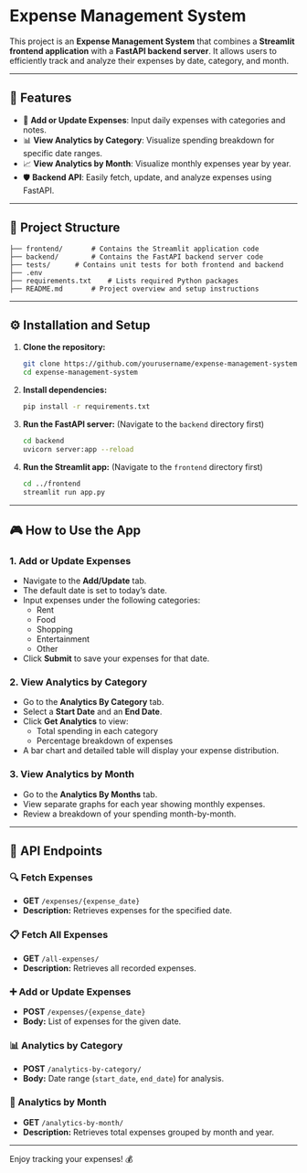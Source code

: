# Expense Management System

This project is an **Expense Management System** that combines a **Streamlit frontend application** with a **FastAPI backend server**. It allows users to efficiently track and analyze their expenses by date, category, and month.

---

## 🚀 Features

- 📅 **Add or Update Expenses**: Input daily expenses with categories and notes.
- 📊 **View Analytics by Category**: Visualize spending breakdown for specific date ranges.
- 📈 **View Analytics by Month**: Visualize monthly expenses year by year.
- 🛡️ **Backend API**: Easily fetch, update, and analyze expenses using FastAPI.

---

## 📂 Project Structure

```
├── frontend/		# Contains the Streamlit application code
├── backend/		# Contains the FastAPI backend server code
├── tests/		# Contains unit tests for both frontend and backend
├── .env
├── requirements.txt	# Lists required Python packages
├── README.md		# Project overview and setup instructions
```

---

## ⚙️ Installation and Setup

1. **Clone the repository:**
   ```bash
   git clone https://github.com/yourusername/expense-management-system.git
   cd expense-management-system
   ```

2. **Install dependencies:**
   ```bash
   pip install -r requirements.txt
   ```

3. **Run the FastAPI server:** (Navigate to the `backend` directory first)
   ```bash
   cd backend
   uvicorn server:app --reload
   ```

4. **Run the Streamlit app:** (Navigate to the `frontend` directory first)
   ```bash
   cd ../frontend
   streamlit run app.py
   ```
---

## 🎮 How to Use the App

### 1. **Add or Update Expenses**
- Navigate to the **Add/Update** tab.
- The default date is set to today’s date.
- Input expenses under the following categories:
  - Rent
  - Food
  - Shopping
  - Entertainment
  - Other
- Click **Submit** to save your expenses for that date.

### 2. **View Analytics by Category**
- Go to the **Analytics By Category** tab.
- Select a **Start Date** and an **End Date**.
- Click **Get Analytics** to view:
  - Total spending in each category
  - Percentage breakdown of expenses
- A bar chart and detailed table will display your expense distribution.

### 3. **View Analytics by Month**
- Go to the **Analytics By Months** tab.
- View separate graphs for each year showing monthly expenses.
- Review a breakdown of your spending month-by-month.

---

## 📌 API Endpoints

### 🔍 Fetch Expenses
- **GET** `/expenses/{expense_date}`
- **Description:** Retrieves expenses for the specified date.

### 📋 Fetch All Expenses
- **GET** `/all-expenses/`
- **Description:** Retrieves all recorded expenses.

### ➕ Add or Update Expenses
- **POST** `/expenses/{expense_date}`
- **Body:** List of expenses for the given date.

### 📊 Analytics by Category
- **POST** `/analytics-by-category/`
- **Body:** Date range (`start_date`, `end_date`) for analysis.

### 📅 Analytics by Month
- **GET** `/analytics-by-month/`
- **Description:** Retrieves total expenses grouped by month and year.

---

Enjoy tracking your expenses! 💰

